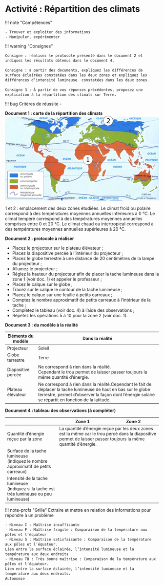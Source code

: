 # Activité : Répartition des climats

!!! note "Compétences"

    - Trouver et exploiter des informations
    - Manipuler, expérimenter


!!! warning "Consignes"

    Consigne : réalisez le protocole présenté dans le document 2 et indiquez les résultats obtenus dans le document 4.

    Consigne : à partir des documents, expliquez les différences de surface éclairées constatées dans les deux zones et expliquez les différences d’intensité lumineuse  constatées dans les deux zones.

    Consigne 3 : À partir de vos réponses précédentes, proposez une explication à la répartition des climats sur Terre.

    
!!! bug Critères de réussite
    - 




**Document 1 : carte de la répartition des climats**
![](Pictures/carteClimat.png)

1 et 2 : emplacement des deux zones étudiées.
Le climat froid ou polaire correspond à des températures moyennes annuelles inférieures à 0 °C.
Le climat tempéré correspond à des températures moyennes annuelles comprises entre 0 et 20 °C.
Le climat chaud ou intertropical correspond à des températures moyennes annuelles supérieures à 20 °C.

**Document 2 : protocole à réaliser**
- Placez le projecteur sur le plateau élévateur ;  
- Placez la diapositive percée à l’intérieur du projecteur ;  
- Placez le globe terrestre à une distance de 20 centimètres de la lampe du projecteur ;  
- Allumez le projecteur ;  
- Réglez la hauteur du projecteur afin de placer la tache lumineuse dans la zone 1 (voir doc. 1) et appeler le professeur ;  
- Placez le calque sur le globe ;  
- Tracez sur le calque le contour de la tache lumineuse ;  
- Placez le calque sur une feuille à petits carreaux ;  
- Comptez le nombre approximatif de petits carreaux à l’intérieur de la tache ;  
- Complétez le tableau (voir doc. 4) à l’aide des observations ;  
- Répétez les opérations 5 à 10 pour la zone 2 (voir doc. 1).

**Document 3 : du modèle à la réalité**
<table>
<thead>
  <tr>
    <th class="entete_gras">Eléments du modèle</th>
    <th class="entete_gras">Dans la réalité</th>
  </tr>
</thead>
<tbody>
  <tr>
    <td>Projecteur</td>
    <td>Soleil</td>
  </tr>
  <tr>
    <td>Globe terrestre</td>
    <td>Terre</td>
  </tr>
  <tr>
    <td>Diapositive percée</td>
    <td>Ne correspond à rien dans la réalité.<br>Cependant le trou permet de laisser passer toujours la même quantité d’énergie.<br></td>
  </tr>
  <tr>
    <td>Plateau élévateur</td>
    <td>Ne correspond à rien dans la réalité.Cependant le fait de déplacer la tache lumineuse de haut en bas sur le globe terrestre, permet d’observer la façon dont l’énergie solaire se répartit en fonction de la latitude.</td>
  </tr>
</tbody>
</table>

**Document 4 : tableau des observations (à compléter)**

<table >
<thead>
  <tr>
    <th> 	 		</th>
    <th>Zone 1 		</th>
    <th>Zone 2 		</th>
  </tr>
</thead>
<tbody>
  <tr>
    <td>Quantité d’énergie reçue par la zone 		</td>
    <td colspan="2"> La quantité d’énergie reçue par les deux zones est la même 			car le trou percé dans la diapositive permet de laisser passer 			toujours la même quantité d’énergie. 		</td>
  </tr>
  <tr>
    <td>Surface de la tache lumineuse<br>(indiquez le nombre approximatif de petits carreaux)</td>
    <td></td>
    <td></td>
  </tr>
  <tr>
    <td>Intensité de la tache lumineuse<br>(indiquez si la tache est très lumineuse ou peu lumineuse)</td>
    <td></td>
    <td></td>
  </tr>
</tbody>
</table>





!!! note-profs "Grille"
    Extraire et mettre en relation des informations pour répondre à un problème

    - Niveau I : Maîtrise insuffisante
    - Niveau F : Maîtrise fragile : Comparaison de la température aux pôles et l’équateur
    - Niveau S : Maîtrise satisfaisante : Comparaison de la température aux pôles et l’équateur.
    Lien entre la surface éclairée, l’intensité lumineuse et la température aux deux endroits
    - Niveau TB : Très bonne maîtrise : Comparaison de la température aux pôles et l’équateur.
    Lien entre la surface éclairée, l’intensité lumineuse et la température aux deux endroits.
    Autonomie





